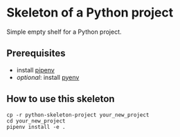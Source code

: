 # Skeleton of a Python project
Simple empty shelf for a Python project.

## Prerequisites
- install [pipenv](https://github.com/pypa/pipenv)
- *optional*: install [pyenv](https://github.com/pyenv/pyenv)

## How to use this skeleton
```
cp -r python-skeleton-project your_new_project
cd your_new_project
pipenv install -e .
```
